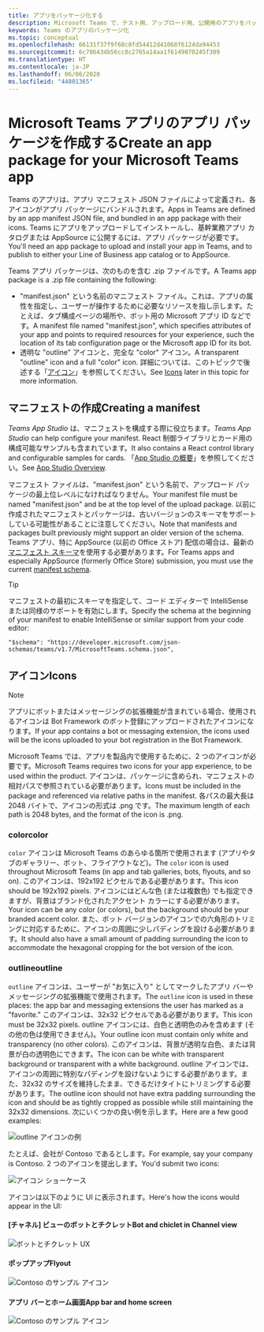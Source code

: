 ```yaml
---
title: アプリをパッケージ化する
description: Microsoft Teams で、テスト用、アップロード用、公開用のアプリをパッケージ化する方法について説明します
keywords: Teams のアプリのパッケージ化
ms.topic: conceptual
ms.openlocfilehash: 66131f37f9f68c8fd54412d41068f6124da94453
ms.sourcegitcommit: 6c786434b56cc8c2765a14aa1f6149870245f309
ms.translationtype: HT
ms.contentlocale: ja-JP
ms.lasthandoff: 06/06/2020
ms.locfileid: "44801365"
---
```

# <a name="create-an-app-package-for-your-microsoft-teams-app"></a><span data-ttu-id="78588-104">Microsoft Teams アプリのアプリ パッケージを作成する</span><span class="sxs-lookup"><span data-stu-id="78588-104">Create an app package for your Microsoft Teams app</span></span>

<span data-ttu-id="78588-105">Teams のアプリは、アプリ マニフェスト JSON ファイルによって定義され、各アイコンがアプリ パッケージにバンドルされます。</span><span class="sxs-lookup"><span data-stu-id="78588-105">Apps in Teams are defined by an app manifest JSON file, and bundled in an app package with their icons.</span></span> <span data-ttu-id="78588-106">Teams にアプリをアップロードしてインストールし、基幹業務アプリ カタログまたは AppSource に公開するには、アプリ パッケージが必要です。</span><span class="sxs-lookup"><span data-stu-id="78588-106">You'll need an app package to upload and install your app in Teams, and to publish to either your Line of Business app catalog or to AppSource.</span></span>

<span data-ttu-id="78588-107">Teams アプリ パッケージは、次のものを含む .zip ファイルです。</span><span class="sxs-lookup"><span data-stu-id="78588-107">A Teams app package is a .zip file containing the following:</span></span>

* <span data-ttu-id="78588-108">"manifest.json" という名前のマニフェスト ファイル。これは、アプリの属性を指定し、ユーザーが操作するために必要なリソースを指し示します。たとえば、タブ構成ページの場所や、ボット用の Microsoft アプリ ID などです。</span><span class="sxs-lookup"><span data-stu-id="78588-108">A manifest file named "manifest.json", which specifies attributes of your app and points to required resources for your experience, such the location of its tab configuration page or the Microsoft app ID for its bot.</span></span>
* <span data-ttu-id="78588-109">透明な "outline" アイコンと、完全な "color" アイコン。</span><span class="sxs-lookup"><span data-stu-id="78588-109">A transparent "outline" icon and a full "color" icon.</span></span> <span data-ttu-id="78588-110">詳細については、このトピックで後述する「[アイコン](#icons)」を参照してください。</span><span class="sxs-lookup"><span data-stu-id="78588-110">See [Icons](#icons) later in this topic for more information.</span></span>

## <a name="creating-a-manifest"></a><span data-ttu-id="78588-111">マニフェストの作成</span><span class="sxs-lookup"><span data-stu-id="78588-111">Creating a manifest</span></span>

<span data-ttu-id="78588-112">*Teams App Studio* は、マニフェストを構成する際に役立ちます。</span><span class="sxs-lookup"><span data-stu-id="78588-112">*Teams App Studio* can help configure your manifest.</span></span> <span data-ttu-id="78588-113">React 制御ライブラリとカード用の構成可能なサンプルも含まれています。</span><span class="sxs-lookup"><span data-stu-id="78588-113">It also contains a React control library and configurable samples for cards.</span></span> <span data-ttu-id="78588-114">「[App Studio の概要](~/concepts/build-and-test/app-studio-overview.md)」を参照してください。</span><span class="sxs-lookup"><span data-stu-id="78588-114">See [App Studio Overview](~/concepts/build-and-test/app-studio-overview.md).</span></span>

<span data-ttu-id="78588-115">マニフェスト ファイルは、"manifest.json" という名前で、アップロード パッケージの最上位レベルになければなりません。</span><span class="sxs-lookup"><span data-stu-id="78588-115">Your manifest file must be named "manifest.json" and be at the top level of the upload package.</span></span> <span data-ttu-id="78588-116">以前に作成されたマニフェストとパッケージは、古いバージョンのスキーマをサポートしている可能性があることに注意してください。</span><span class="sxs-lookup"><span data-stu-id="78588-116">Note that manifests and packages built previously might support an older version of the schema.</span></span> <span data-ttu-id="78588-117">Teams アプリ、特に AppSource (以前の Office ストア) 配信の場合は、最新の[マニフェスト スキーマ](~/resources/schema/manifest-schema.md)を使用する必要があります。</span><span class="sxs-lookup"><span data-stu-id="78588-117">For Teams apps and especially AppSource (formerly Office Store) submission, you must use the current [manifest schema](~/resources/schema/manifest-schema.md).</span></span>

> [!TIP]
> <span data-ttu-id="78588-118">マニフェストの最初にスキーマを指定して、コード エディターで IntelliSense または同様のサポートを有効にします。</span><span class="sxs-lookup"><span data-stu-id="78588-118">Specify the schema at the beginning of your manifest to enable IntelliSense or similar support from your code editor:</span></span>
>
> `"$schema": "https://developer.microsoft.com/json-schemas/teams/v1.7/MicrosoftTeams.schema.json",`

## <a name="icons"></a><span data-ttu-id="78588-119">アイコン</span><span class="sxs-lookup"><span data-stu-id="78588-119">Icons</span></span>

> [!Note]
> <span data-ttu-id="78588-120">アプリにボットまたはメッセージングの拡張機能が含まれている場合、使用されるアイコンは Bot Framework のボット登録にアップロードされたアイコンになります。</span><span class="sxs-lookup"><span data-stu-id="78588-120">If your app contains a bot or messaging extension, the icons used will be the icons uploaded to your bot registration in the Bot Framework.</span></span>

<span data-ttu-id="78588-121">Microsoft Teams では、アプリを製品内で使用するために、2 つのアイコンが必要です。</span><span class="sxs-lookup"><span data-stu-id="78588-121">Microsoft Teams requires two icons for your app experience, to be used within the product.</span></span> <span data-ttu-id="78588-122">アイコンは、パッケージに含められ、マニフェストの相対パスで参照されている必要があります。</span><span class="sxs-lookup"><span data-stu-id="78588-122">Icons must be included in the package and referenced via relative paths in the manifest.</span></span> <span data-ttu-id="78588-123">各パスの最大長は 2048 バイトで、アイコンの形式は .png です。</span><span class="sxs-lookup"><span data-stu-id="78588-123">The maximum length of each path is 2048 bytes, and the format of the icon is .png.</span></span>

### <a name="color"></a><span data-ttu-id="78588-124">color</span><span class="sxs-lookup"><span data-stu-id="78588-124">color</span></span>

<span data-ttu-id="78588-125">`color` アイコンは Microsoft Teams のあらゆる箇所で使用されます (アプリやタブのギャラリー、ボット、フライアウトなど)。</span><span class="sxs-lookup"><span data-stu-id="78588-125">The `color` icon is used throughout Microsoft Teams (in app and tab galleries, bots, flyouts, and so on).</span></span> <span data-ttu-id="78588-126">このアイコンは、192x192 ピクセルである必要があります。</span><span class="sxs-lookup"><span data-stu-id="78588-126">This icon should be 192x192 pixels.</span></span> <span data-ttu-id="78588-127">アイコンにはどんな色 (または複数色) でも指定できますが、背景はブランド化されたアクセント カラーにする必要があります。</span><span class="sxs-lookup"><span data-stu-id="78588-127">Your icon can be any color (or colors), but the background should be your branded accent color.</span></span> <span data-ttu-id="78588-128">また、ボット バージョンのアイコンでの六角形のトリミングに対応するために、アイコンの周囲に少しパディングを設ける必要があります。</span><span class="sxs-lookup"><span data-stu-id="78588-128">It should also have a small amount of padding surrounding the icon to accommodate the hexagonal cropping for the bot version of the icon.</span></span>

### <a name="outline"></a><span data-ttu-id="78588-129">outline</span><span class="sxs-lookup"><span data-stu-id="78588-129">outline</span></span>

<span data-ttu-id="78588-130">`outline` アイコンは、ユーザーが "お気に入り" としてマークしたアプリ バーやメッセージングの拡張機能で使用されます。</span><span class="sxs-lookup"><span data-stu-id="78588-130">The `outline` icon is used in these places: the app bar and messaging extensions the user has marked as a "favorite."</span></span> <span data-ttu-id="78588-131">このアイコンは、32x32 ピクセルである必要があります。</span><span class="sxs-lookup"><span data-stu-id="78588-131">This icon must be 32x32 pixels.</span></span> <span data-ttu-id="78588-132">outline アイコンには、白色と透明色のみを含めます (その他の色は使用できません)。</span><span class="sxs-lookup"><span data-stu-id="78588-132">Your outline icon must contain only white and transparency (no other colors).</span></span> <span data-ttu-id="78588-133">このアイコンは、背景が透明な白色、または背景が白の透明色にできます。</span><span class="sxs-lookup"><span data-stu-id="78588-133">The icon can be white with transparent background or transparent with a white background.</span></span> <span data-ttu-id="78588-134">outline アイコンでは、アイコンの周囲に特別なパディングを設けないようにする必要があります。また、32x32 のサイズを維持したまま、できるだけタイトにトリミングする必要があります。</span><span class="sxs-lookup"><span data-stu-id="78588-134">The outline icon should not have extra padding surrounding the icon and should be as tightly cropped as possible while still maintaining the 32x32 dimensions.</span></span> <span data-ttu-id="78588-135">次にいくつかの良い例を示します。</span><span class="sxs-lookup"><span data-stu-id="78588-135">Here are a few good examples:</span></span>

![outline アイコンの例](~/assets/images/icons/sample20x20s.png)

<span data-ttu-id="78588-137">たとえば、会社が Contoso であるとします。</span><span class="sxs-lookup"><span data-stu-id="78588-137">For example, say your company is Contoso.</span></span> <span data-ttu-id="78588-138">2 つのアイコンを提出します。</span><span class="sxs-lookup"><span data-stu-id="78588-138">You'd submit two icons:</span></span>

![アイコン ショーケース](~/assets/images/framework/framework_submit_icon.png)

<span data-ttu-id="78588-140">アイコンは以下のように UI に表示されます。</span><span class="sxs-lookup"><span data-stu-id="78588-140">Here's how the icons would appear in the UI:</span></span>

#### <a name="bot-and-chiclet-in-channel-view"></a><span data-ttu-id="78588-141">[チャネル] ビューのボットとチクレット</span><span class="sxs-lookup"><span data-stu-id="78588-141">Bot and chiclet in Channel view</span></span>

![ボットとチクレット UX](~/assets/images/icons/botandchiclet.png)

#### <a name="flyout"></a><span data-ttu-id="78588-143">ポップアップ</span><span class="sxs-lookup"><span data-stu-id="78588-143">Flyout</span></span>

![Contoso のサンプル アイコン](~/assets/images/icons/flyout.png)

#### <a name="app-bar-and-home-screen"></a><span data-ttu-id="78588-145">アプリ バーとホーム画面</span><span class="sxs-lookup"><span data-stu-id="78588-145">App bar and home screen</span></span>

![Contoso のサンプル アイコン](~/assets/images/icons/appbarhomescreen.png)
